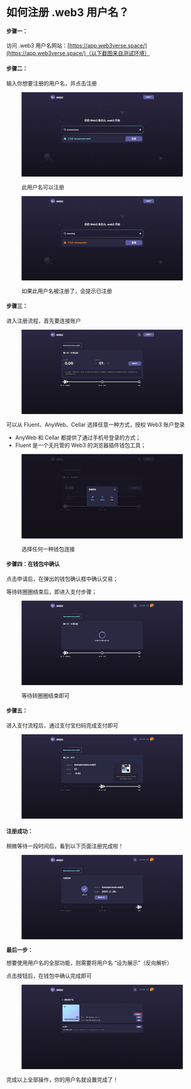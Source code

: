 # 如何注册 .web3 用户名？

#### 步骤一：

访问 .web3 用户名网站：[https://app.web3verse.space/](https://app.web3verse.space/)（以下截图来自测试环境）

#### 步骤二：

输入你想要注册的用户名，并点击注册

<figure><img src=".gitbook/assets/image (9).png" alt=""><figcaption><p>此用户名可以注册</p></figcaption></figure>

<figure><img src=".gitbook/assets/image (8).png" alt=""><figcaption><p>如果此用户名被注册了，会提示已注册</p></figcaption></figure>

#### 步骤三：

进入注册流程，首先要连接账户

<figure><img src=".gitbook/assets/image (2).png" alt=""><figcaption></figcaption></figure>

可以从 Fluent、AnyWeb、Cellar 选择任意一种方式，授权 Web3 账户登录

* AnyWeb 和 Cellar 都提供了通过手机号登录的方式；
* Fluent 是一个无托管的 Web3 的浏览器插件钱包工具；

<figure><img src=".gitbook/assets/image (3).png" alt=""><figcaption><p>选择任何一种钱包连接 </p></figcaption></figure>

#### 步骤四：在钱包中确认

点击申请后，在弹出的钱包确认框中确认交易；

等待转圈圈结束后，即进入支付步骤；

<figure><img src=".gitbook/assets/image (10).png" alt=""><figcaption><p>等待转圈圈结束即可</p></figcaption></figure>

#### 步骤五：

进入支付流程后，通过支付宝扫码完成支付即可

<figure><img src=".gitbook/assets/image (6).png" alt=""><figcaption></figcaption></figure>

#### 注册成功：

稍微等待一段时间后，看到以下页面注册完成啦！

<figure><img src=".gitbook/assets/image (5).png" alt=""><figcaption></figcaption></figure>

**最后一步：**

想要使用用户名的全部功能，则需要将用户名 “设为展示”（反向解析）

点击按钮后，在钱包中确认完成即可

<figure><img src=".gitbook/assets/image (1).png" alt=""><figcaption></figcaption></figure>

完成以上全部操作，你的用户名就设置完成了！
